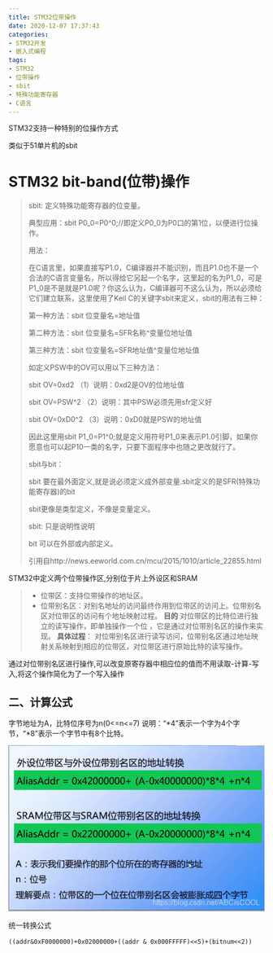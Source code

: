 ```yaml
---
title: STM32位带操作
date: 2020-12-07 17:37:43
categories:
- STM32开发
- 嵌入式编程
tags:
- STM32
- 位带操作
- sbit
- 特殊功能寄存器
- C语言
---
```


STM32支持一种特别的位操作方式

类似于51单片机的sbit

<!-- more -->

# STM32 bit-band(位带)操作

> sbit: 定义特殊功能寄存器的位变量。
>
> 典型应用：sbit P0_0=P0^0;//即定义P0_0为P0口的第1位，以便进行位操作。
>
> 用法：
>
> 在C语言里，如果直接写P1.0，C编译器并不能识别，而且P1.0也不是一个合法的C语言变量名，所以得给它另起一个名字，这里起的名为P1_0，可是P1_0是不是就是P1.0呢？你这么认为，C编译器可不这么认为，所以必须给它们建立联系，这里使用了Keil C的关键字sbit来定义，sbit的用法有三种：
>
> 第一种方法：sbit 位变量名=地址值
>
> 第二种方法：sbit 位变量名=SFR名称^变量位地址值
>
> 第三种方法：sbit 位变量名=SFR地址值^变量位地址值
>
> 如定义PSW中的OV可以用以下三种方法：
>
> sbit OV=0xd2 （1）说明：0xd2是OV的位地址值
>
> sbit OV=PSW^2 （2）说明：其中PSW必须先用sfr定义好
>
> sbit OV=0xD0^2 （3）说明：0xD0就是PSW的地址值
>
> 因此这里用sbit P1_0=P1^0;就是定义用符号P1_0来表示P1.0引脚，如果你愿意也可以起P10一类的名字，只要下面程序中也随之更改就行了。
>
> sbit与bit：
>
> sbit 要在最外面定义,就是说必须定义成外部变量.sbit定义的是SFR(特殊功能寄存器)的bit
>
> sbit更像是类型定义，不像是变量定义。
>
> sbit: 只是说明性说明
>
> bit 可以在外部或内部定义。
>
> 引用自http://news.eeworld.com.cn/mcu/2015/1010/article_22855.html

STM32中定义两个位带操作区,分别位于片上外设区和SRAM

> - 位带区：支持位带操作的地址区。
> - 位带别名区：对别名地址的访问最终作用到位带区的访问上。位带别名区对位带区的访问有个地址映射过程。
>   **目的**
>   对位带区的比特位进行独立的读写操作，即单独操作一个位 ，它是通过对位带别名区的操作来实现。
>   **具体过程**：
>   对位带别名区进行读写访问，位带别名区通过地址映射关系映射到相应的位带区，对位带区进行原始比特的读写操作。

通过对位带别名区进行操作,可以改变原寄存器中相应位的值而不用读取-计算-写入,将这个操作简化为了一个写入操作

## 二、计算公式

字节地址为A，比特位序号为n(0<=n<=7)
说明：“*4”表示一个字为4个字节，“*8”表示一个字节中有8个比特。

![在这里插入图片描述](../img/20200517115544488.png)

统一转换公式

```
((addr&0xF0000000)+0x02000000+((addr & 0x000FFFFF)<<5)+(bitnum<<2))
```

